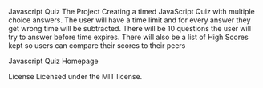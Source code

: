 Javascript Quiz
The Project
Creating a timed JavaScript Quiz with multiple choice answers. The user will have a time limit and for every answer they get wrong time will be subtracted. There will be 10 questions the user will try to answer before time expires. There will also be a list of High Scores kept so users can compare their scores to their peers

Javascript Quiz Homepage

License
Licensed under the MIT license.
